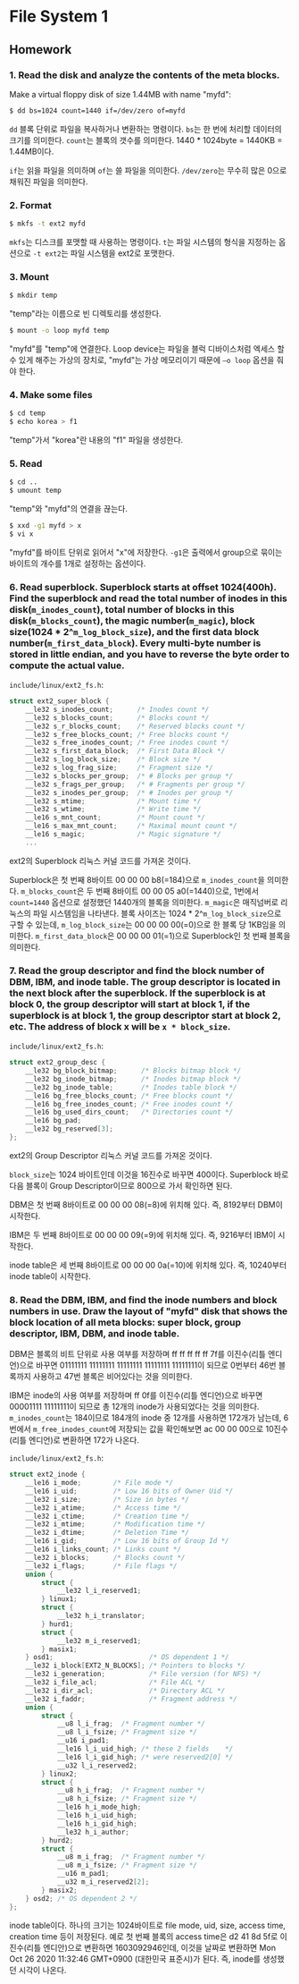 # File System 1

## Homework

### 1. Read the disk and analyze the contents of the meta blocks.

Make a virtual floppy disk of size 1.44MB with name "myfd":

```bash
$ dd bs=1024 count=1440 if=/dev/zero of=myfd
```

`dd` 블록 단위로 파일을 복사하거나 변환하는 명령이다.
`bs`는 한 번에 처리할 데이터의 크기를 의미한다.
`count`는 블록의 갯수를 의미한다.
1440 * 1024byte = 1440KB = 1.44MB이다.

`if`는 읽을 파일을 의미하며 `of`는 쓸 파일을 의미한다.
`/dev/zero`는 무수히 많은 0으로 채워진 파일을 의미한다.

### 2. Format

```bash
$ mkfs -t ext2 myfd
```

`mkfs`는 디스크를 포맷할 때 사용하는 명령이다.
`t`는 파일 시스템의 형식을 지정하는 옵션으로 `-t ext2`는 파일 시스템을 ext2로 포맷한다.

### 3. Mount

```bash
$ mkdir temp
```

"temp"라는 이름으로 빈 디렉토리를 생성한다.

```bash
$ mount -o loop myfd temp
```

"myfd"를 "temp"에 연결한다.
Loop device는 파일을 블럭 디바이스처럼 엑세스 할 수 있게 해주는 가상의 장치로, "myfd"는 가상 메모리이기 때문에 `–o loop` 옵션을 줘야 한다.

### 4. Make some files

```bash
$ cd temp
$ echo korea > f1
```

"temp"가서 "korea"란 내용의 "f1" 파일을 생성한다.

### 5. Read

```bash
$ cd ..
$ umount temp
```

"temp"와 "myfd"의 연결을 끊는다.

```bash
$ xxd -g1 myfd > x
$ vi x
```

"myfd"를 바이트 단위로 읽어서 "x"에 저장한다.
`-g1`은 출력에서 group으로 묶이는 바이트의 개수를 1개로 설정하는 옵션이다.

### 6. Read superblock. Superblock starts at offset 1024(400h). Find the superblock and read the total number of inodes in this disk(`m_inodes_count`), total number of blocks in this disk(`m_blocks_count`), the magic number(`m_magic`), block size(1024 * 2^`m_log_block_size`), and the first data block number(`m_first_data_block`). Every multi-byte number is stored in little endian, and you have to reverse the byte order to compute the actual value.

`include/linux/ext2_fs.h`:

```c
struct ext2_super_block {
    __le32 s_inodes_count;      /* Inodes count */
    __le32 s_blocks_count;      /* Blocks count */
    __le32 s_r_blocks_count;    /* Reserved blocks count */
    __le32 s_free_blocks_count; /* Free blocks count */
    __le32 s_free_inodes_count; /* Free inodes count */
    __le32 s_first_data_block;  /* First Data Block */
    __le32 s_log_block_size;    /* Block size */
    __le32 s_log_frag_size;     /* Fragment size */
    __le32 s_blocks_per_group;  /* # Blocks per group */
    __le32 s_frags_per_group;   /* # Fragments per group */
    __le32 s_inodes_per_group;  /* # Inodes per group */
    __le32 s_mtime;             /* Mount time */
    __le32 s_wtime;             /* Write time */
    __le16 s_mnt_count;         /* Mount count */
    __le16 s_max_mnt_count;     /* Maximal mount count */
    __le16 s_magic;             /* Magic signature */
    ...
```

ext2의 Superblock 리눅스 커널 코드를 가져온 것이다.

Superblock은 첫 번째 8바이트 00 00 00 b8(=184)으로 `m_inodes_count`을 의미한다.
`m_blocks_count`은 두 번째 8바이트 00 00 05 a0(=1440)으로, 1번에서 `count=1440` 옵션으로 설정했던 1440개의 블록을 의미한다.
`m_magic`은 매직넘버로 리눅스의 파일 시스템임을 나타낸다.
블록 사이즈는 1024 * 2^`m_log_block_size`으로 구할 수 있는데, `m_log_block_size`는 00 00 00 00(=0)으로 한 블록 당 1KB임을 의미한다.
`m_first_data_block`은 00 00 00 01(=1)으로 Superblock인 첫 번째 블록을 의미한다.

### 7. Read the group descriptor and find the block number of DBM, IBM, and inode table. The group descriptor is located in the next block after the superblock. If the superblock is at block 0, the group descriptor will start at block 1, if the superblock is at block 1, the group descriptor start at block 2, etc. The address of block x will be `x * block_size`.

`include/linux/ext2_fs.h`:

```c
struct ext2_group_desc {
    __le32 bg_block_bitmap;      /* Blocks bitmap block */
    __le32 bg_inode_bitmap;      /* Inodes bitmap block */
    __le32 bg_inode_table;       /* Inodes table block */
    __le16 bg_free_blocks_count; /* Free blocks count */
    __le16 bg_free_inodes_count; /* Free inodes count */
    __le16 bg_used_dirs_count;   /* Directories count */
    __le16 bg_pad;
    __le32 bg_reserved[3];
};
```

ext2의 Group Descriptor 리눅스 커널 코드를 가져온 것이다.

`block_size`는 1024 바이트인데 이것을 16진수로 바꾸면 400이다.
Superblock 바로 다음 블록이 Group Descriptor이므로 800으로 가서 확인하면 된다.

DBM은 첫 번째 8바이트로 00 00 00 08(=8)에 위치해 있다.
즉, 8192부터 DBM이 시작한다.

IBM은 두 번째 8바이트로 00 00 00 09(=9)에 위치해 있다.
즉, 9216부터 IBM이 시작한다.

inode table은 세 번째 8바이트로 00 00 00 0a(=10)에 위치해 있다.
즉, 10240부터 inode table이 시작한다.

### 8. Read the DBM, IBM, and find the inode numbers and block numbers in use. Draw the layout of "myfd" disk that shows the block location of all meta blocks: super block, group descriptor, IBM, DBM, and inode table.

DBM은 블록의 비트 단위로 사용 여부를 저장하며 ff ff ff ff ff 7f를 이진수(리틀 엔디언)으로 바꾸면 01111111 11111111 11111111 11111111 11111111이 되므로 0번부터 46번 블록까지 사용하고 47번 블록은 비어있다는 것을 의미한다.

IBM은 inode의 사용 여부를 저장하며 ff 0f를 이진수(리틀 엔디언)으로 바꾸면 00001111 11111111이 되므로 총 12개의 inode가 사용되었다는 것을 의미한다.
`m_inodes_count`는 184이므로 184개의 inode 중 12개를 사용하면 172개가 남는데, 6번에서 `m_free_inodes_count`에 저장되는 값을 확인해보면 ac 00 00 00으로 10진수(리틀 엔디언)로 변환하면 172가 나온다.

`include/linux/ext2_fs.h`:

```c
struct ext2_inode {
    __le16 i_mode;        /* File mode */
    __le16 i_uid;         /* Low 16 bits of Owner Uid */
    __le32 i_size;        /* Size in bytes */
    __le32 i_atime;       /* Access time */
    __le32 i_ctime;       /* Creation time */
    __le32 i_mtime;       /* Modification time */
    __le32 i_dtime;       /* Deletion Time */
    __le16 i_gid;         /* Low 16 bits of Group Id */
    __le16 i_links_count; /* Links count */
    __le32 i_blocks;      /* Blocks count */
    __le32 i_flags;       /* File flags */
    union {
        struct {
            __le32 l_i_reserved1;
        } linux1;
        struct {
            __le32 h_i_translator;
        } hurd1;
        struct {
            __le32 m_i_reserved1;
        } masix1;
    } osd1;                        /* OS dependent 1 */
    __le32 i_block[EXT2_N_BLOCKS]; /* Pointers to blocks */
    __le32 i_generation;           /* File version (for NFS) */
    __le32 i_file_acl;             /* File ACL */
    __le32 i_dir_acl;              /* Directory ACL */
    __le32 i_faddr;                /* Fragment address */
    union {
        struct {
            __u8 l_i_frag;  /* Fragment number */
            __u8 l_i_fsize; /* Fragment size */
            __u16 i_pad1;
            __le16 l_i_uid_high; /* these 2 fields    */
            __le16 l_i_gid_high; /* were reserved2[0] */
            __u32 l_i_reserved2;
        } linux2;
        struct {
            __u8 h_i_frag;  /* Fragment number */
            __u8 h_i_fsize; /* Fragment size */
            __le16 h_i_mode_high;
            __le16 h_i_uid_high;
            __le16 h_i_gid_high;
            __le32 h_i_author;
        } hurd2;
        struct {
            __u8 m_i_frag;  /* Fragment number */
            __u8 m_i_fsize; /* Fragment size */
            __u16 m_pad1;
            __u32 m_i_reserved2[2];
        } masix2;
    } osd2; /* OS dependent 2 */
};
```

inode table이다.
하나의 크기는 1024바이트로 file mode, uid, size, access time, creation time 등이 저장된다.
예로 첫 번째 블록의 access time은 d2 41 8d 5f로 이진수(리틀 엔디안)으로 변환하면 1603092946인데, 이것을 날짜로 변환하면 Mon Oct 26 2020 11:32:46 GMT+0900 (대한민국 표준시)가 된다.
즉, inode를 생성했던 시각이 나온다.
